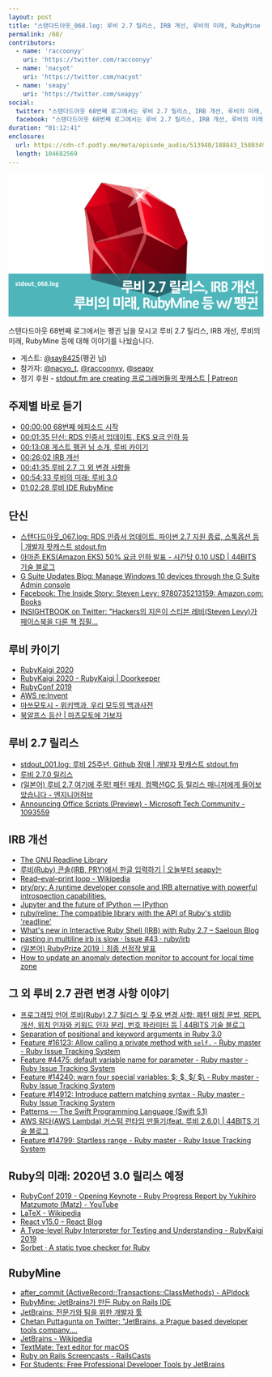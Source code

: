 ```yaml
---
layout: post
title: "스탠다드아웃_068.log: 루비 2.7 릴리스, IRB 개선, 루비의 미래, RubyMine 등 w/ 펭귄"
permalink: /68/
contributors:
  - name: 'raccoonyy'
    uri: 'https://twitter.com/raccoonyy'
  - name: 'nacyot'
    uri: 'https://twitter.com/nacyot'
  - name: 'seapy'
    uri: 'https://twitter.com/seapyy'
social:
  twitter: "스탠다드아웃 68번째 로그에서는 루비 2.7 릴리스, IRB 개선, 루비의 미래, RubyMine 등에 대해서 이야기를 나눴습니다."
  facebook: "스탠다드아웃 68번째 로그에서는 루비 2.7 릴리스, IRB 개선, 루비의 미래, RubyMine 등에 대해서 이야기를 나눴습니다."
duration: "01:12:41"
enclosure:
  url: https://cdn-cf.podty.me/meta/episode_audio/513940/188843_1580349310952.mp3
  length: 104682569
---
```


![](https://github.com/44bits/stdout.fm/raw/master/_posts/images/stdout_068-log.png)

스탠다드아웃 68번째 로그에서는 펭귄 님을 모시고 루비 2.7 릴리스, IRB 개선, 루비의 미래, RubyMine 등에 대해 이야기를 나눴습니다.

* 게스트: [@say8425][say](펭귄 님)
* 참가자: [@nacyo_t][nac], [@raccoonyy][rac], [@seapy][sea]
* 정기 후원 - [stdout.fm are creating 프로그래머들의 팟캐스트 \| Patreon](https://www.patreon.com/stdoutfm)

[nac]: https://twitter.com/nacyo_t
[rac]: https://twitter.com/raccoonyy
[sea]: https://twitter.com/seapy
[say]: https://twitter.com/say8425/


## 주제별 바로 듣기
* <a href="#" onclick="jumpPlayer(0.0); return false;">00:00:00 68번째 에피소드 시작</a>
* <a href="#" onclick="jumpPlayer(95.0); return false;">00:01:35 단신: RDS 인증서 업데이트, EKS 요금 인하 등</a>
* <a href="#" onclick="jumpPlayer(788.0); return false;">00:13:08 게스트 펭귄 님 소개, 루비 카이기</a>
* <a href="#" onclick="jumpPlayer(1562.0); return false;">00:26:02 IRB 개선</a>
* <a href="#" onclick="jumpPlayer(2495.0); return false;">00:41:35 루비 2.7 그 외 변경 사항들</a>
* <a href="#" onclick="jumpPlayer(3273.0); return false;">00:54:33 루비의 미래: 루비 3.0</a>
* <a href="#" onclick="jumpPlayer(3748.0); return false;">01:02:28 루비 IDE RubyMine</a>


## 단신
* [스탠다드아웃_067.log: RDS 인증서 업데이트, 파이썬 2.7 지원 종료, 스톡옵션 등 \| 개발자 팟캐스트 stdout.fm](https://stdout.fm/67/)
* [아마존 EKS(Amazon EKS) 50% 요금 인하 발표 - 시간당 0.10 USD \| 44BITS 기술 블로그](https://www.44bits.io/ko/post/news--amazon-eks-price-reduction)
* [G Suite Updates Blog: Manage Windows 10 devices through the G Suite Admin console](https://gsuiteupdates.googleblog.com/2020/01/windows-10-gsuite-admin-single-sign-on-sso.html)
* [Facebook: The Inside Story: Steven Levy: 9780735213159: Amazon.com: Books](https://www.amazon.com/Facebook-Inside-Story-Steven-Levy/dp/0735213151/ref=sr_1_1?keywords=facebook+steven+levy&qid=1580347148&sr=8-1)
* [INSIGHTBOOK on Twitter: "Hackers의 지은이 스티븐 레비(Steven Levy)가 페이스북을 다룬 책 집필...](https://mobile.twitter.com/insightbook/status/1218030801926754304)

## 루비 카이기
* [RubyKaigi 2020](https://rubykaigi.org/2020)
* [RubyKaigi 2020 - RubyKaigi \| Doorkeeper](https://rubykaigi.doorkeeper.jp/events/102599)
* [RubyConf 2019](https://rubyconf.org/)
* [AWS re:Invent](https://reinvent.awsevents.com/)
* [마쓰모토시 - 위키백과, 우리 모두의 백과사전](https://ko.wikipedia.org/wiki/%EB%A7%88%EC%93%B0%EB%AA%A8%ED%86%A0%EC%8B%9C)
* [북알프스 등산 \| 마츠모토에 가보자](https://visitmatsumoto.com/ko/coverstory/climbingalps/)

## 루비 2.7 릴리스
* [stdout_001.log: 루비 25주년, Github 장애 \| 개발자 팟캐스트 stdout.fm](https://stdout.fm/1/)
* [루비 2.7.0 릴리스](https://www.ruby-lang.org/ko/news/2019/12/25/ruby-2-7-0-released/)
* [(일본어) 루비 2.7 여기에 주목! 패턴 매치, 컴팩션GC 등 릴리스 매니저에게 들어보았습니다 - 엔지니어허브](https://employment.en-japan.com/engineerhub/entry/2019/12/26/103000)
* [Announcing Office Scripts (Preview) - Microsoft Tech Community - 1093559](https://techcommunity.microsoft.com/t5/excel-blog/announcing-office-scripts-preview/ba-p/1093559)

## IRB 개선
* [The GNU Readline Library](https://tiswww.case.edu/php/chet/readline/rltop.html)
* [루비(Ruby) 콘솔(IRB, PRY)에서 한글 입력하기 \| 오늘부터 seapy는](https://blog.iamseapy.com/archives/177)
* [Read–eval–print loop - Wikipedia](https://en.wikipedia.org/wiki/Read%E2%80%93eval%E2%80%93print_loop)
* [pry/pry: A runtime developer console and IRB alternative with powerful introspection capabilities.](https://github.com/pry/pry)
* [Jupyter and the future of IPython — IPython](https://ipython.org/)
* [ruby/reline: The compatible library with the API of Ruby's stdlib 'readline'](https://github.com/ruby/reline)
* [What's new in Interactive Ruby Shell (IRB) with Ruby 2.7 – Saeloun Blog](https://blog.saeloun.com/2019/09/23/new-irb-features.html)
* [pasting in multiline irb is slow · Issue #43 · ruby/irb](https://github.com/ruby/irb/issues/43)
* [(일본어) RubyPrize 2019｜최종 선정작 발표](https://rubyprize.jp/ja/nominees_19.html)
* [How to update an anomaly detection monitor to account for local time zone](https://docs.datadoghq.com/monitors/faq/how-to-update-anomaly-monitor-timezone/)

## 그 외 루비 2.7 관련 변경 사항 이야기
* [프로그래밍 언어 루비(Ruby) 2.7 릴리스 및 주요 변경 사항: 패턴 매칭 문법, REPL 개선, 위치 인자와 키워드 인자 분리, 번호 파라미터 등 \| 44BITS 기술 블로그](https://www.44bits.io/ko/post/news--ruby-2-7-released)
* [Separation of positional and keyword arguments in Ruby 3.0](https://www.ruby-lang.org/en/news/2019/12/12/separation-of-positional-and-keyword-arguments-in-ruby-3-0/)
* [Feature #16123: Allow calling a private method with `self.` - Ruby master - Ruby Issue Tracking System](https://bugs.ruby-lang.org/issues/16123)
* [Feature #4475: default variable name for parameter - Ruby master - Ruby Issue Tracking System](https://bugs.ruby-lang.org/issues/4475)
* [Feature #14240: warn four special variables: $; $, $/ $\ - Ruby master - Ruby Issue Tracking System](https://bugs.ruby-lang.org/issues/14240)
* [Feature #14912: Introduce pattern matching syntax - Ruby master - Ruby Issue Tracking System](https://bugs.ruby-lang.org/issues/14912)
* [Patterns — The Swift Programming Language (Swift 5.1)](https://docs.swift.org/swift-book/ReferenceManual/Patterns.html)
* [AWS 람다(AWS Lambda) 커스텀 런타임 만들기(feat. 루비 2.6.0) \| 44BITS 기술 블로그](https://www.44bits.io/ko/post/how-to-create-aws-lambda-custom-runtime-feat-ruby-2-6-0)
* [Feature #14799: Startless range - Ruby master - Ruby Issue Tracking System](https://bugs.ruby-lang.org/issues/14799)

## Ruby의 미래: 2020년 3.0 릴리스 예정
* [RubyConf 2019 - Opening Keynote - Ruby Progress Report by Yukihiro Matzumoto (Matz) - YouTube](https://www.youtube.com/watch?v=2g9R7PUCEXo)
* [LaTeX - Wikipedia](https://en.wikipedia.org/wiki/LaTeX)
* [React v15.0 – React Blog](https://ja.reactjs.org/blog/2016/04/07/react-v15.html)
* [A Type-level Ruby Interpreter for Testing and Understanding - RubyKaigi 2019](https://rubykaigi.org/2019/presentations/mametter.html#apr18)
* [Sorbet · A static type checker for Ruby](https://sorbet.org/)

## RubyMine
* [after_commit (ActiveRecord::Transactions::ClassMethods) - APIdock](https://apidock.com/rails/ActiveRecord/Transactions/ClassMethods/after_commit)
* [RubyMine: JetBrains가 만든 Ruby on Rails IDE](https://www.jetbrains.com/ko-kr/ruby/)
* [JetBrains: 전문가와 팀을 위한 개발자 툴](https://www.jetbrains.com/ko-kr/)
* [Chetan Puttagunta on Twitter: "JetBrains, a Prague based developer tools company....](https://twitter.com/chetanp/status/1205907182396395525)
* [JetBrains - Wikipedia](https://en.wikipedia.org/wiki/JetBrains)
* [TextMate: Text editor for macOS](https://macromates.com/)
* [Ruby on Rails Screencasts - RailsCasts](http://railscasts.com/)
* [For Students: Free Professional Developer Tools by JetBrains](https://www.jetbrains.com/student/)
